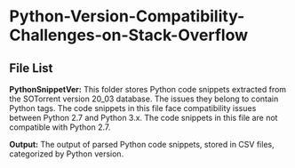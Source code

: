 # Python-Version-Compatibility-Challenges-on-Stack-Overflow

## File List
**PythonSnippetVer:** This folder stores Python code snippets extracted from the SOTorrent version 20_03 database. The issues they belong to contain Python tags. The code snippets in this file face compatibility issues between Python 2.7 and Python 3.x. The code snippets in this file are not compatible with Python 2.7.

**Output:** The output of parsed Python code snippets, stored in CSV files, categorized by Python version.
